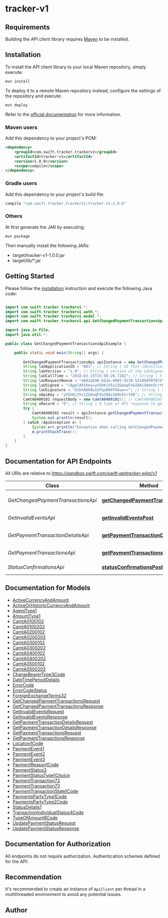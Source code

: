 # tracker-v1

## Requirements

Building the API client library requires [Maven](https://maven.apache.org/) to be installed.

## Installation

To install the API client library to your local Maven repository, simply execute:

```shell
mvn install
```

To deploy it to a remote Maven repository instead, configure the settings of the repository and execute:

```shell
mvn deploy
```

Refer to the [official documentation](https://maven.apache.org/plugins/maven-deploy-plugin/usage.html) for more information.

### Maven users

Add this dependency to your project's POM:

```xml
<dependency>
    <groupId>com.swift.tracker.trackerv1</groupId>
    <artifactId>tracker-v1</artifactId>
    <version>1.0.0</version>
    <scope>compile</scope>
</dependency>
```

### Gradle users

Add this dependency to your project's build file:

```groovy
compile "com.swift.tracker.trackerv1:tracker-v1:1.0.0"
```

### Others

At first generate the JAR by executing:

    mvn package

Then manually install the following JARs:

* target/tracker-v1-1.0.0.jar
* target/lib/*.jar

## Getting Started

Please follow the [installation](#installation) instruction and execute the following Java code:

```java

import com.swift.tracker.trackerv1.*;
import com.swift.tracker.trackerv1.auth.*;
import com.swift.tracker.trackerv1.model.*;
import com.swift.tracker.trackerv1.api.GetChangedPaymentTransactionsApi;

import java.io.File;
import java.util.*;

public class GetChangedPaymentTransactionsApiExample {

    public static void main(String[] args) {
        
        GetChangedPaymentTransactionsApi apiInstance = new GetChangedPaymentTransactionsApi();
        String laUApplicationID = "001"; // String | ID that identifies the application generationg the API and used by the gpi Connector to retrieve the related LAU keys
        String laUVersion = "1.0"; // String | version of the LAUSigned header. Mandatory. \"1.0\" for this first release
        String laUCallTime = "2018-03-23T15:56:26.728Z"; // String | timestamp in UTC of the API call in the format YYYY-MM-DDTHH:MM:SS.sssZ
        String laURequestNonce = "e802ab96-bb3a-4965-9139-5214b9f0f074"; // String | a random value generated by the client. Provided with the request and copied by the gpi Connector on the response
        String laUSigned = "(ApplAPIKey=yVGhKiV5z1ZGdaqFXoZ8AiSA9n5CrY6B),(RBACRole=[FullViewer/Scope/cclabeb0])"; // String | service specific HTTP headers
        String laUSignature = "U1khA8h9Lm1PqzB99fG6uw=="; // String | contains the LAU signature, base64 ecoded
        String xApiKey = "yVGhKiV5z1ZGdaqFXoZ8AiSA9n5CrY6B"; // String | An API key given to your application to authenticate against the sandbox URL
        CamtA0400102 requestBody = new CamtA0400102(); // CamtA0400102 | Last Changed Payment Transactions Request
        String xRecord = "0"; // String | A type of API response to get from API Sandbox. A value between 1 and 13
        try {
            CamtA0400202 result = apiInstance.getChangedPaymentTransactionsPost(laUApplicationID, laUVersion, laUCallTime, laURequestNonce, laUSigned, laUSignature, xApiKey, requestBody, xRecord);
            System.out.println(result);
        } catch (ApiException e) {
            System.err.println("Exception when calling GetChangedPaymentTransactionsApi#getChangedPaymentTransactionsPost");
            e.printStackTrace();
        }
    }
}

```

## Documentation for API Endpoints

All URIs are relative to *https://sandbox.swift.com/swift-apitracker-pilot/v1*

Class | Method | HTTP request | Description
------------ | ------------- | ------------- | -------------
*GetChangedPaymentTransactionsApi* | [**getChangedPaymentTransactionsPost**](docs/GetChangedPaymentTransactionsApi.md#getChangedPaymentTransactionsPost) | **POST** /get_changed_payment_transactions | Get Changed Payment Transactions
*GetInvalidEventsApi* | [**getInvalidEventsPost**](docs/GetInvalidEventsApi.md#getInvalidEventsPost) | **POST** /get_invalid_events | Get Invalid Events
*GetPaymentTransactionDetailsApi* | [**getPaymentTransactionDetailsPost**](docs/GetPaymentTransactionDetailsApi.md#getPaymentTransactionDetailsPost) | **POST** /get_payment_transaction_details | Get Payment Transaction Details
*GetPaymentTransactionsApi* | [**getPaymentTransactionsPost**](docs/GetPaymentTransactionsApi.md#getPaymentTransactionsPost) | **POST** /get_payment_transactions | Get Payment Transactions
*StatusConfirmationsApi* | [**statusConfirmationsPost**](docs/StatusConfirmationsApi.md#statusConfirmationsPost) | **POST** /status_confirmations | Status Confirmations


## Documentation for Models

 - [ActiveCurrencyAndAmount](docs/ActiveCurrencyAndAmount.md)
 - [ActiveOrHistoricCurrencyAndAmount](docs/ActiveOrHistoricCurrencyAndAmount.md)
 - [AgentType1](docs/AgentType1.md)
 - [AmountType1](docs/AmountType1.md)
 - [CamtA0100102](docs/CamtA0100102.md)
 - [CamtA0100202](docs/CamtA0100202.md)
 - [CamtA0200102](docs/CamtA0200102.md)
 - [CamtA0200202](docs/CamtA0200202.md)
 - [CamtA0300102](docs/CamtA0300102.md)
 - [CamtA0300202](docs/CamtA0300202.md)
 - [CamtA0400102](docs/CamtA0400102.md)
 - [CamtA0400202](docs/CamtA0400202.md)
 - [CamtA0500102](docs/CamtA0500102.md)
 - [CamtA0500202](docs/CamtA0500202.md)
 - [ChargeBearerType3Code](docs/ChargeBearerType3Code.md)
 - [DateTimePeriodDetails](docs/DateTimePeriodDetails.md)
 - [ErrorCode](docs/ErrorCode.md)
 - [ErrorCodeStatus](docs/ErrorCodeStatus.md)
 - [ForeignExchangeTerms32](docs/ForeignExchangeTerms32.md)
 - [GetChangedPaymentTransactionsRequest](docs/GetChangedPaymentTransactionsRequest.md)
 - [GetChangedPaymentTransactionsResponse](docs/GetChangedPaymentTransactionsResponse.md)
 - [GetInvalidEventsRequest](docs/GetInvalidEventsRequest.md)
 - [GetInvalidEventsResponse](docs/GetInvalidEventsResponse.md)
 - [GetPaymentTransactionDetailsRequest](docs/GetPaymentTransactionDetailsRequest.md)
 - [GetPaymentTransactionDetailsResponse](docs/GetPaymentTransactionDetailsResponse.md)
 - [GetPaymentTransactionsRequest](docs/GetPaymentTransactionsRequest.md)
 - [GetPaymentTransactionsResponse](docs/GetPaymentTransactionsResponse.md)
 - [Location1Code](docs/Location1Code.md)
 - [PaymentEvent1](docs/PaymentEvent1.md)
 - [PaymentEvent2](docs/PaymentEvent2.md)
 - [PaymentEvent3](docs/PaymentEvent3.md)
 - [PaymentReason1Code](docs/PaymentReason1Code.md)
 - [PaymentStatus3](docs/PaymentStatus3.md)
 - [PaymentStatusType1Choice](docs/PaymentStatusType1Choice.md)
 - [PaymentTransaction72](docs/PaymentTransaction72.md)
 - [PaymentTransaction73](docs/PaymentTransaction73.md)
 - [PaymentTransactionState1Code](docs/PaymentTransactionState1Code.md)
 - [PaymentsPartyType1Code](docs/PaymentsPartyType1Code.md)
 - [PaymentsPartyType2Code](docs/PaymentsPartyType2Code.md)
 - [StatusDetails1](docs/StatusDetails1.md)
 - [TransactionIndividualStatus4Code](docs/TransactionIndividualStatus4Code.md)
 - [TypeOfAmount8Code](docs/TypeOfAmount8Code.md)
 - [UpdatePaymentStatusRequest](docs/UpdatePaymentStatusRequest.md)
 - [UpdatePaymentStatusResponse](docs/UpdatePaymentStatusResponse.md)


## Documentation for Authorization

All endpoints do not require authorization.
Authentication schemes defined for the API:

## Recommendation

It's recommended to create an instance of `ApiClient` per thread in a multithreaded environment to avoid any potential issues.

## Author



